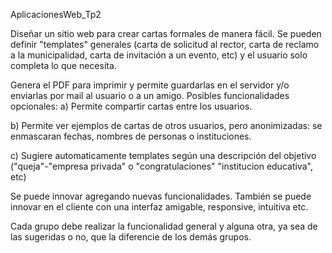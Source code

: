 AplicacionesWeb_Tp2

Diseñar un sitio web para crear cartas formales de manera fácil. Se pueden definir "templates" generales (carta de solicitud al rector, carta de reclamo a la municipalidad, carta de invitación a un evento, etc) y el usuario solo completa lo que necesita.

Genera el PDF para imprimir y permite guardarlas en el servidor y/o enviarlas por mail al usuario o a un amigo.
Posibles funcionalidades opcionales: 
a) Permite compartir cartas entre los usuarios. 

b) Permite ver ejemplos de cartas de otros usuarios, pero anonimizadas: se enmascaran fechas, nombres de personas o instituciones. 

c) Sugiere automaticamente templates según una descripción del objetivo ("queja"-"empresa privada" o "congratulaciones" "institucion educativa", etc)

Se puede innovar agregando nuevas funcionalidades. También se puede innovar en el cliente con una interfaz amigable, responsive, intuitiva etc.

Cada grupo debe realizar la funcionalidad general y alguna otra, ya sea de las sugeridas o no, que la diferencie de los demás grupos.
